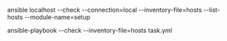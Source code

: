 ansible localhost --check --connection=local --inventory-file=hosts --list-hosts --module-name=setup

ansible-playbook --check --inventory-file=hosts task.yml
